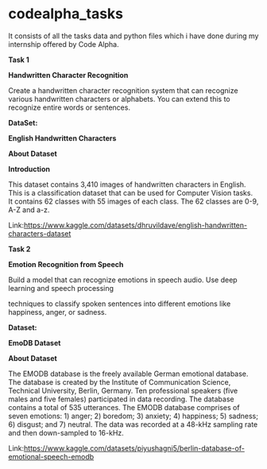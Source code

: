 # codealpha_tasks
It consists of all the tasks data and python files which i have done during my internship offered by Code Alpha.

**Task 1**

**Handwritten Character Recognition**

Create a handwritten character recognition system that can recognize various handwritten characters or
alphabets. You can extend this to recognize entire words or sentences.

**DataSet:**

**English Handwritten Characters**

**About Dataset**

**Introduction**

This dataset contains 3,410 images of handwritten characters in English. This is a classification dataset that can be used for Computer Vision tasks. It contains 62 classes with 55 images of each class. The 62 classes are 0-9, A-Z and a-z.

Link:https://www.kaggle.com/datasets/dhruvildave/english-handwritten-characters-dataset

**Task 2**

**Emotion Recognition from Speech**

Build a model that can recognize emotions in speech audio. Use deep learning and speech processing

techniques to classify spoken sentences into different emotions like happiness, anger, or sadness.

**Dataset:**

**EmoDB Dataset**

**About Dataset**

The EMODB database is the freely available German emotional database. The database is created by the Institute of Communication Science, Technical University, Berlin, Germany. Ten professional speakers (five males and five females) participated in data recording. The database contains a total of 535 utterances. The EMODB database comprises of seven emotions: 1) anger; 2) boredom; 3) anxiety; 4) happiness; 5) sadness; 6) disgust; and 7) neutral. The data was recorded at a 48-kHz sampling rate and then down-sampled to 16-kHz.

Link:https://www.kaggle.com/datasets/piyushagni5/berlin-database-of-emotional-speech-emodb 
